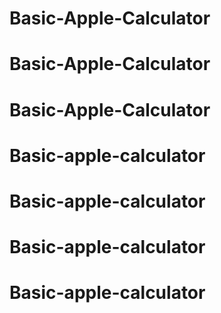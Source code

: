 # Basic-Apple-Calculator
# Basic-Apple-Calculator
# Basic-Apple-Calculator
# Basic-apple-calculator
# Basic-apple-calculator
# Basic-apple-calculator
# Basic-apple-calculator
